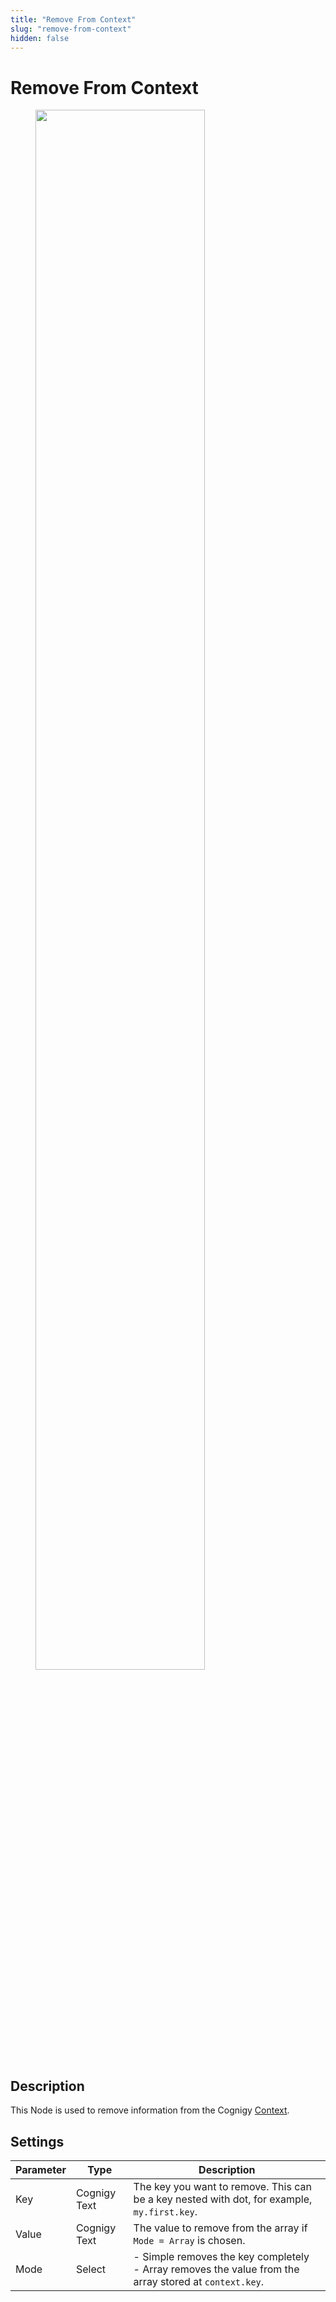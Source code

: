```yaml
---
title: "Remove From Context" 
slug: "remove-from-context" 
hidden: false 
---
```

# Remove From Context

<figure>
  <img class="image-center" src="{{config.site_url}}ai/nodes/images/logic/remove-from-context.png" width="80%"/>
</figure>

## Description
<div class="divider"></div>

This Node is used to remove information from the Cognigy [Context](../../tools/interaction-panel/context.md). 

## Settings

| Parameter | Type         | Description                                                                                              |
|-----------|--------------|----------------------------------------------------------------------------------------------------------|
| Key       | Cognigy Text | The key you want to remove. This can be a key nested with dot, for example, `my.first.key`.              |
| Value     | Cognigy Text | The value to remove from the array if `Mode = Array` is chosen.                                          |
| Mode      | Select       | - Simple removes the key completely<br>- Array removes the value from the array stored at `context.key`. |